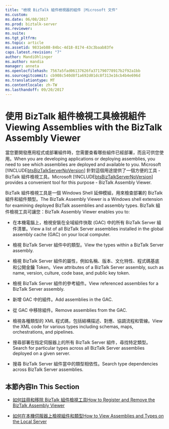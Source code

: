 ```yaml
---
title: "檢視 BizTalk 組件檢視器的組件 |Microsoft 文件"
ms.custom: 
ms.date: 06/08/2017
ms.prod: biztalk-server
ms.reviewer: 
ms.suite: 
ms.tgt_pltfrm: 
ms.topic: article
ms.assetid: 9831eb88-84bc-4d18-8174-43c3baab83fe
caps.latest.revision: "7"
author: MandiOhlinger
ms.author: mandia
manager: anneta
ms.openlocfilehash: 7567a5fad06137626fa371790778917b2f92a1bb
ms.sourcegitcommit: cb908c540d8f1a692d01dc8f313e16cb4b4e696d
ms.translationtype: MT
ms.contentlocale: zh-TW
ms.lasthandoff: 09/20/2017
---
```

# <a name="viewing-assemblies-with-the-biztalk-assembly-viewer"></a><span data-ttu-id="fbcfc-102">使用 BizTalk 組件檢視工具檢視組件</span><span class="sxs-lookup"><span data-stu-id="fbcfc-102">Viewing Assemblies with the BizTalk Assembly Viewer</span></span>
<span data-ttu-id="fbcfc-103">當您要開發應用程式或部署組件時，您需要查看哪些組件已經部署，而且可供您使用。</span><span class="sxs-lookup"><span data-stu-id="fbcfc-103">When you are developing applications or deploying assemblies, you need to see which assemblies are deployed and available to you.</span></span> <span data-ttu-id="fbcfc-104">Microsoft [!INCLUDE[btsBizTalkServerNoVersion](../includes/btsbiztalkservernoversion-md.md)] 針對這個用途提供了一個方便的工具 - BizTalk 組件檢視工具。</span><span class="sxs-lookup"><span data-stu-id="fbcfc-104">Microsoft [!INCLUDE[btsBizTalkServerNoVersion](../includes/btsbiztalkservernoversion-md.md)] provides a convenient tool for this purpose - BizTalk Assembly Viewer.</span></span>  
  
 <span data-ttu-id="fbcfc-105">BizTalk 組件檢視工具是一個 Windows Shell 延伸模組，用來檢查部署的 BizTalk 組件和組件類型。</span><span class="sxs-lookup"><span data-stu-id="fbcfc-105">The BizTalk Assembly Viewer is a Windows shell extension for examining deployed BizTalk assemblies and assembly types.</span></span> <span data-ttu-id="fbcfc-106">BizTalk 組件檢視工具可讓您：</span><span class="sxs-lookup"><span data-stu-id="fbcfc-106">BizTalk Assembly Viewer enables you to:</span></span>  
  
-   <span data-ttu-id="fbcfc-107">在本機電腦上，檢視安裝在全域組件快取 (GAC) 中的所有 BizTalk Server 組件清單。</span><span class="sxs-lookup"><span data-stu-id="fbcfc-107">View a list of all BizTalk Server assemblies installed in the global assembly cache (GAC) on your local computer.</span></span>  
  
-   <span data-ttu-id="fbcfc-108">檢視 BizTalk Server 組件中的類型。</span><span class="sxs-lookup"><span data-stu-id="fbcfc-108">View the types within a BizTalk Server assembly.</span></span>  
  
-   <span data-ttu-id="fbcfc-109">檢視 BizTalk Server 組件的屬性，例如名稱、版本、文化特性、程式碼基底和公開金鑰 Token。</span><span class="sxs-lookup"><span data-stu-id="fbcfc-109">View attributes of a BizTalk Server assembly, such as name, version, culture, code base, and public key token.</span></span>  
  
-   <span data-ttu-id="fbcfc-110">檢視 BizTalk Server 組件的參考組件。</span><span class="sxs-lookup"><span data-stu-id="fbcfc-110">View referenced assemblies for a BizTalk Server assembly.</span></span>  
  
-   <span data-ttu-id="fbcfc-111">新增 GAC 中的組件。</span><span class="sxs-lookup"><span data-stu-id="fbcfc-111">Add assemblies in the GAC.</span></span>  
  
-   <span data-ttu-id="fbcfc-112">從 GAC 中移除組件。</span><span class="sxs-lookup"><span data-stu-id="fbcfc-112">Remove assemblies from the GAC.</span></span>  
  
-   <span data-ttu-id="fbcfc-113">檢視各種類型的 XML 程式碼，包括結構描述、對應、協調流程和管線。</span><span class="sxs-lookup"><span data-stu-id="fbcfc-113">View the XML code for various types including schemas, maps, orchestrations, and pipelines.</span></span>  
  
-   <span data-ttu-id="fbcfc-114">搜尋部署在指定伺服器上的所有 BizTalk Server 組件，尋找特定類型。</span><span class="sxs-lookup"><span data-stu-id="fbcfc-114">Search for particular types across all BizTalk Server assemblies deployed on a given server.</span></span>  
  
-   <span data-ttu-id="fbcfc-115">搜尋 BizTalk Server 組件當中的類型相依性。</span><span class="sxs-lookup"><span data-stu-id="fbcfc-115">Search type dependencies across BizTalk Server assemblies.</span></span>  
  
## <a name="in-this-section"></a><span data-ttu-id="fbcfc-116">本節內容</span><span class="sxs-lookup"><span data-stu-id="fbcfc-116">In This Section</span></span>  
  
-   [<span data-ttu-id="fbcfc-117">如何註冊和移除 BizTalk 組件檢視工具</span><span class="sxs-lookup"><span data-stu-id="fbcfc-117">How to Register and Remove the BizTalk Assembly Viewer</span></span>](../core/how-to-register-and-remove-the-biztalk-assembly-viewer.md)  
  
-   [<span data-ttu-id="fbcfc-118">如何在本機伺服器上檢視組件和類型</span><span class="sxs-lookup"><span data-stu-id="fbcfc-118">How to View Assemblies and Types on the Local Server</span></span>](../core/how-to-view-assemblies-and-types-on-the-local-server.md)